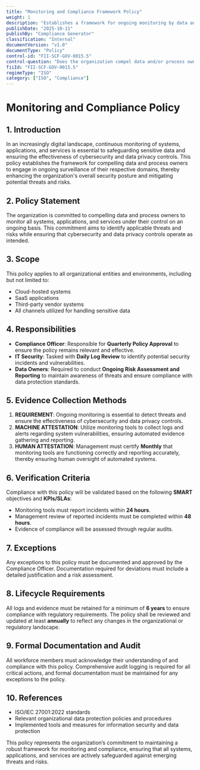 ```yaml
---
title: "Monitoring and Compliance Framework Policy"
weight: 1
description: "Establishes a framework for ongoing monitoring by data and process owners to enhance cybersecurity and data privacy controls across all organizational systems and services."
publishDate: "2025-10-11"
publishBy: "Compliance Generator"
classification: "Internal"
documentVersion: "v1.0"
documentType: "Policy"
control-id: "FII-SCF-GOV-0015.5"
control-question: "Does the organization compel data and/or process owners to monitor systems, applications and/or services under their control on an ongoing basis for applicable threats and risks, as well as to ensure cybersecurity & data privacy controls are operating as intended?"
fiiId: "FII-SCF-GOV-0015.5"
regimeType: "ISO"
category: ["ISO", "Compliance"]
---
```


# Monitoring and Compliance Policy

## 1. Introduction
In an increasingly digital landscape, continuous monitoring of systems, applications, and services is essential to safeguarding sensitive data and ensuring the effectiveness of cybersecurity and data privacy controls. This policy establishes the framework for compelling data and process owners to engage in ongoing surveillance of their respective domains, thereby enhancing the organization's overall security posture and mitigating potential threats and risks.

## 2. Policy Statement
The organization is committed to compelling data and process owners to monitor all systems, applications, and services under their control on an ongoing basis. This commitment aims to identify applicable threats and risks while ensuring that cybersecurity and data privacy controls operate as intended.

## 3. Scope
This policy applies to all organizational entities and environments, including but not limited to:
- Cloud-hosted systems
- SaaS applications
- Third-party vendor systems
- All channels utilized for handling sensitive data

## 4. Responsibilities
- **Compliance Officer**: Responsible for **Quarterly Policy Approval** to ensure the policy remains relevant and effective.
- **IT Security**: Tasked with **Daily Log Review** to identify potential security incidents and vulnerabilities.
- **Data Owners**: Required to conduct **Ongoing Risk Assessment and Reporting** to maintain awareness of threats and ensure compliance with data protection standards.

## 5. Evidence Collection Methods
1. **REQUIREMENT**: Ongoing monitoring is essential to detect threats and ensure the effectiveness of cybersecurity and data privacy controls.
2. **MACHINE ATTESTATION**: Utilize monitoring tools to collect logs and alerts regarding system vulnerabilities, ensuring automated evidence gathering and reporting.
3. **HUMAN ATTESTATION**: Management must certify **Monthly** that monitoring tools are functioning correctly and reporting accurately, thereby ensuring human oversight of automated systems.

## 6. Verification Criteria
Compliance with this policy will be validated based on the following **SMART** objectives and **KPIs/SLAs**:
- Monitoring tools must report incidents within **24 hours**.
- Management review of reported incidents must be completed within **48 hours**.
- Evidence of compliance will be assessed through regular audits.

## 7. Exceptions
Any exceptions to this policy must be documented and approved by the Compliance Officer. Documentation required for deviations must include a detailed justification and a risk assessment.

## 8. Lifecycle Requirements
All logs and evidence must be retained for a minimum of **6 years** to ensure compliance with regulatory requirements. The policy shall be reviewed and updated at least **annually** to reflect any changes in the organizational or regulatory landscape.

## 9. Formal Documentation and Audit
All workforce members must acknowledge their understanding of and compliance with this policy. Comprehensive audit logging is required for all critical actions, and formal documentation must be maintained for any exceptions to the policy.

## 10. References
- ISO/IEC 27001:2022 standards
- Relevant organizational data protection policies and procedures
- Implemented tools and measures for information security and data protection

This policy represents the organization’s commitment to maintaining a robust framework for monitoring and compliance, ensuring that all systems, applications, and services are actively safeguarded against emerging threats and risks.